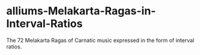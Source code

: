 # alliums-Melakarta-Ragas-in-Interval-Ratios
The 72 Melakarta Ragas of Carnatic music expressed in the form of interval ratios. 
